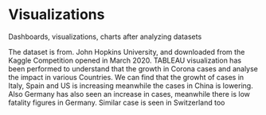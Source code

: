 # Visualizations
Dashboards, visualizations, charts after analyzing datasets

The dataset is from. John Hopkins University, and downloaded from the Kaggle Competition opened in March 2020. 
TABLEAU visualization has been performed to understand that the growth in Corona cases and analyse the impact in various Countries. 
We can find that the growht of cases in Italy, Spain and US is increasing meanwhile the cases in China is lowering. Also Germany has also seen an 
increase in cases, meanwhile there is low fatality figures in Germany. Similar case is seen in Switzerland too
